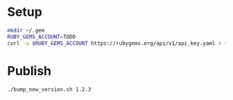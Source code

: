 # Setup

```bash
mkdir ~/.gem
RUBY_GEMS_ACCOUNT=TODO
curl -u $RUBY_GEMS_ACCOUNT https://rubygems.org/api/v1/api_key.yaml > ~/.gem/credentials; chmod 0600 ~/.gem/credentials
```

# Publish

```bash
./bump_new_version.sh 1.2.3
```
